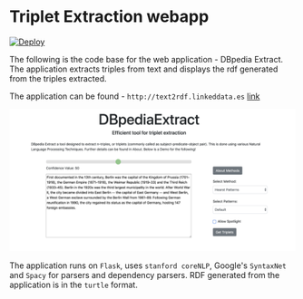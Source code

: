 # Triplet Extraction webapp 
[![Deploy](https://www.herokucdn.com/deploy/button.svg)](https://heroku.com/deploy)

The following is the code base for the web application - DBpedia Extract. The application extracts triples from text and displays the rdf generated from the triples extracted. 

The application can be found - `http://text2rdf.linkeddata.es` [link](http://text2rdf.linkeddata.es)

![image](main.png)

The application runs on `Flask`, uses `stanford coreNLP`, Google's `SyntaxNet` and `Spacy` for parsers and dependency parsers. RDF generated from the application is in the `turtle` format.